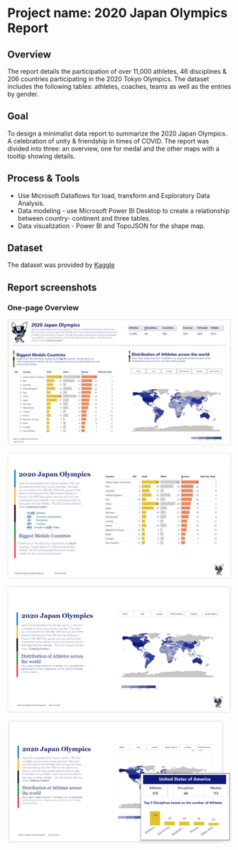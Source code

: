# Project name: 2020 Japan Olympics Report

## Overview 
The report details the participation of over 11,000 athletes, 46 disciplines &  206 countries participating in the 2020 Tokyo Olympics. The dataset includes the following tables: athletes, coaches, teams as well as the entries by gender. 

## Goal
To design a minimalist data report to summarize the 2020 Japan Olympics. A celebration of unity & friendship in times of COVID. The report was divided into three: an overview, one for medal and the other maps with a tooltip showing details. 

## Process & Tools

* Use Microsoft Dataflows for load, transform and Exploratory Data Analysis. 
* Data modeling -  use Microsoft Power BI Desktop to create a relationship between country- continent and three tables. 
* Data visualization - Power BI and TopoJSON for the shape map. 

## Dataset
The dataset was provided by [Kaggle](https://www.kaggle.com/datasets/arjunprasadsarkhel/2021-olympics-in-tokyo)

## Report screenshots

### One-page Overview

![Overview](https://github.com/Tudigitalmrkter/2020-Japan-Olympics-Report/blob/main/Japan_Olympics_overview.png)

![Medals](https://github.com/Tudigitalmrkter/2020-Japan-Olympics-Report/blob/main/Japan_Olympics_medals.png)

![Map](https://github.com/Tudigitalmrkter/2020-Japan-Olympics-Report/blob/main/Japan_Olympics_map.png)

![Medals & tooltip](https://github.com/Tudigitalmrkter/2020-Japan-Olympics-Report/blob/main/Japan_Olympics_medals_tooltip.png)

